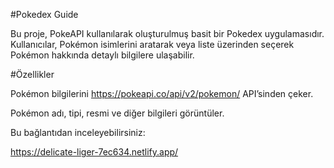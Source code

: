 #Pokedex Guide

Bu proje, PokeAPI kullanılarak oluşturulmuş basit bir Pokedex uygulamasıdır.
Kullanıcılar, Pokémon isimlerini aratarak veya liste üzerinden seçerek Pokémon hakkında detaylı bilgilere ulaşabilir.

#Özellikler

Pokémon bilgilerini https://pokeapi.co/api/v2/pokemon/
 API’sinden çeker.

Pokémon adı, tipi, resmi ve diğer bilgileri görüntüler.

Bu bağlantıdan inceleyebilirsiniz: 

https://delicate-liger-7ec634.netlify.app/
